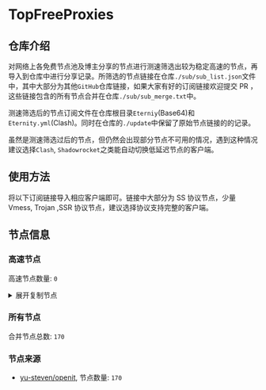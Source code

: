# TopFreeProxies

## 仓库介绍
对网络上各免费节点池及博主分享的节点进行测速筛选出较为稳定高速的节点，再导入到仓库中进行分享记录。所筛选的节点链接在仓库`./sub/sub_list.json`文件中，其中大部分为其他`GitHub`仓库链接，如果大家有好的订阅链接欢迎提交 PR ，这些链接包含的所有节点合并在仓库`./sub/sub_merge.txt`中。

测速筛选后的节点订阅文件在仓库根目录`Eterniy`(Base64)和`Eternity.yml`(Clash)。同时在仓库的`./update`中保留了原始节点链接的的记录。

虽然是测速筛选过后的节点，但仍然会出现部分节点不可用的情况，遇到这种情况建议选择`Clash`, `Shadowrocket`之类能自动切换低延迟节点的客户端。

## 使用方法
将以下订阅链接导入相应客户端即可。链接中大部分为 SS 协议节点，少量 Vmess, Trojan ,SSR 协议节点，建议选择协议支持完整的客户端。

## 节点信息
### 高速节点
高速节点数量: `0`
<details>
  <summary>展开复制节点</summary>

    ssr://aWVwbHN6aGstc3oucXFnZy53b3JrOjUyMzA2OmF1dGhfYWVzMTI4X21kNTphZXMtMjU2LWNmYjp0bHMxLjJfdGlja2V0X2F1dGg6YUVkclVUWTVNVFYwUkEvP3JlbWFya3M9YVcxTVlXMHVZMjl0OEotSHFQQ2ZoN1B3bjRlNDhKLUhyT2FXc09XS29PV2RvVjg0TVNCOE1UWXVNelZOWWcmcHJvdG9wYXJhbT1NemN6T0RBNmF6UldTamxUZVVGMU13Jm9iZnNwYXJhbT1ZV3BoZUM1dGFXTnliM052Wm5RdVkyOXQ

</details>

### 所有节点
合并节点总数: `170`

### 节点来源
- [yu-steven/openit](https://github.com/yu-steven/openit), 节点数量: `170`

